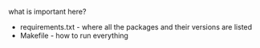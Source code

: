 what is important here?

* requirements.txt - where all the packages and their versions are listed
* Makefile - how to run everything
